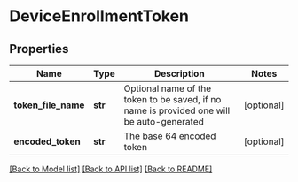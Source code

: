 # DeviceEnrollmentToken

## Properties
Name | Type | Description | Notes
------------ | ------------- | ------------- | -------------
**token_file_name** | **str** | Optional name of the token to be saved, if no name is provided one will be auto-generated | [optional] 
**encoded_token** | **str** | The base 64 encoded token | [optional] 

[[Back to Model list]](../README.md#documentation-for-models) [[Back to API list]](../README.md#documentation-for-api-endpoints) [[Back to README]](../README.md)


